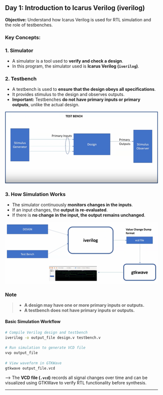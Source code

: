 
## **Day 1: Introduction to Icarus Verilog (iverilog)**

**Objective:** Understand how Icarus Verilog is used for RTL simulation and the role of testbenches.

### **Key Concepts:**

### **1. Simulator**

* A simulator is a tool used to **verify and check a design**.
* In this program, the simulator used is **Icarus Verilog (`iverilog`)**.

### **2. Testbench**

* A testbench is used to **ensure that the design obeys all specifications**.
* It provides stimulus to the design and observes outputs.
* **Important:** Testbenches **do not have primary inputs or primary outputs**, unlike the actual design.

![Week_1/Day_1/Pictures/Testbench.png](https://github.com/DHANASRI-A/RISC-V-Chip-Tapeout/blob/ff26b68227088b1c3e72e9c1073c8cd009f19890/Week_1/Day_1/Pictures/Testbench.png)

### **3. How Simulation Works**

* The simulator continuously **monitors changes in the inputs**.
* If an input changes, the **output is re-evaluated**.
* If there is **no change in the input, the output remains unchanged**.

![image](https://github.com/DHANASRI-A/RISC-V-Chip-Tapeout/blob/ff26b68227088b1c3e72e9c1073c8cd009f19890/Week_1/Day_1/Pictures/Iverilog.png)

### **Note**  
> - **A design may have one or more primary inputs or outputs.**  
> - **A testbench does not have primary inputs or outputs.**




#### **Basic Simulation Workflow**

```bash
# Compile Verilog design and testbench
iverilog -o output_file design.v testbench.v

# Run simulation to generate VCD file
vvp output_file

# View waveform in GTKWave
gtkwave output_file.vcd
```

--> The **VCD file (`.vcd`)** records all signal changes over time and can be visualized using GTKWave to verify RTL functionality before synthesis.

---


